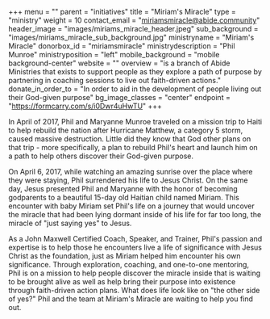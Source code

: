 +++
menu = ""
parent = "initiatives"
title = "Miriam's Miracle"
type = "ministry"
weight = 10
contact_email = "miriamsmiracle@abide.community"
header_image = "images/miriams_miracle_header.jpeg"
sub_background = "images/miriams_miracle_sub_background.jpg"
ministryname = "Miriam's Miracle"
donorbox_id = "miriamsmiracle"
ministrydescription = "Phil Munroe"
ministryposition = "left"
mobile_background = "mobile background-center"
website = ""
overview = "is a branch of Abide Ministries that exists to support people as they explore a path of purpose by partnering in coaching sessions to live out faith-driven actions."
donate_in_order_to = "In order to aid in the development of people living out their God-given purpose"
bg_image_classes = "center"
endpoint = "https://formcarry.com/s/i0Dwr4uHwTU"
+++

In April of 2017, Phil and Maryanne Munroe traveled on a mission trip to Haiti to help rebuild the nation after Hurricane Matthew, a category 5 storm, caused massive destruction. Little did they know that God other plans on that trip - more specifically, a plan to rebuild Phil's heart and launch him on a path to help others discover their God-given purpose. 

On April 6, 2017, while watching an amazing sunrise over the place where they were staying, Phil surrendered his life to Jesus Christ. On the same day, Jesus presented Phil and Maryanne with the honor of becoming godparents to a beautiful 15-day old Haitian child named Miriam. This encounter with baby Miriam set Phil's life on a journey that would uncover the miracle that had been lying dormant inside of his life for far too long, the miracle of "just saying yes" to Jesus.

As a John Maxwell Certified Coach, Speaker, and Trainer, Phil's passion and expertise is to help those he encounters live a life of significance with Jesus Christ as the foundation, just as Miriam helped him encounter his own significance. Through exploration, coaching, and one-to-one mentoring, Phil is on a mission to help people discover the miracle inside that is waiting to be brought alive as well as help bring their purpose into existence through faith-driven action plans. What does life look like on "the other side of yes?" Phil and the team at Miriam's Miracle are waiting to help you find out.
